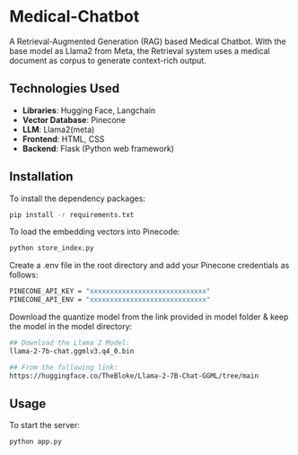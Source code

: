 # Medical-Chatbot
A Retrieval-Augmented Generation (RAG) based Medical Chatbot. With the base model as Llama2 from Meta, the Retrieval system uses a medical document as corpus to generate context-rich output.

## Technologies Used
- **Libraries**: Hugging Face, Langchain
- **Vector Database**: Pinecone
- **LLM**: Llama2(meta) 
- **Frontend**: HTML, CSS
- **Backend**: Flask (Python web framework)

## Installation
To install the dependency packages:
```bash
pip install -r requirements.txt
```

To load the embedding vectors into Pinecode:
```bash
python store_index.py
```

Create a .env file in the root directory and add your Pinecone credentials as follows:
```bash
PINECONE_API_KEY = "xxxxxxxxxxxxxxxxxxxxxxxxxxxxx"
PINECONE_API_ENV = "xxxxxxxxxxxxxxxxxxxxxxxxxxxxx"
```

Download the quantize model from the link provided in model folder & keep the model in the model directory:
```bash
## Download the Llama 2 Model:
llama-2-7b-chat.ggmlv3.q4_0.bin

## From the following link:
https://huggingface.co/TheBloke/Llama-2-7B-Chat-GGML/tree/main
```

## Usage
To start the server:
```bash
python app.py
```